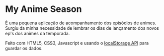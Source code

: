 # My Anime Season
É uma pequena aplicação de acompanhamento dos episódios de animes. Surgiu da minha necessidade de lembrar os dias de lançamento dos novos ep's dos animes da temporada.

Feito com HTML5, CSS3, Javascript e usando o [localStorage API](https://developer.mozilla.org/pt-BR/docs/Web/API/Window/Window.localStorage) para guardar os dados.
